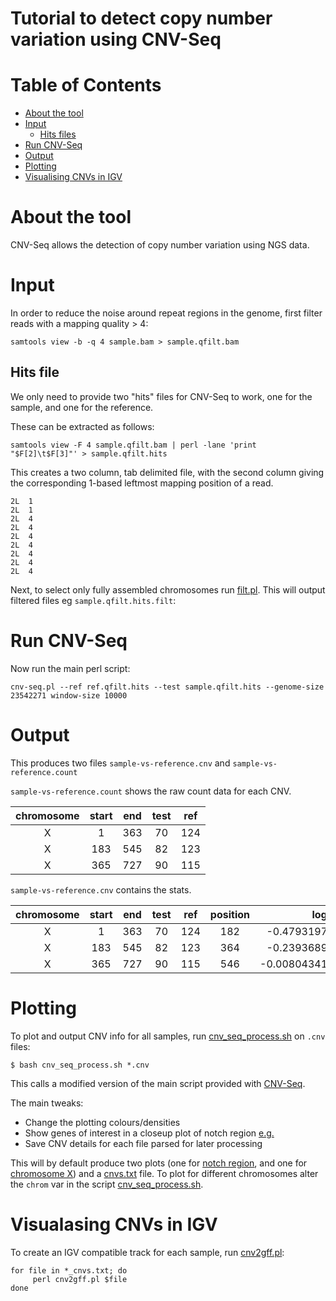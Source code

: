 # Tutorial to detect copy number variation using CNV-Seq

# Table of Contents
* [About the tool](#about-the-tool)
* [Input](#input)
  * [Hits files](#hits-file)
* [Run CNV-Seq](#run-cnv-seq)
* [Output](#output)
* [Plotting](#plotting)
* [Visualising CNVs in IGV](#visualising-cnvs-in-igv)

# About the tool

CNV-Seq allows the detection of copy number variation using NGS data.

# Input

In order to reduce the noise around repeat regions in the genome, first filter reads with a mapping quality > 4: 

`samtools view -b -q 4 sample.bam > sample.qfilt.bam`

## Hits file
We only need to provide two "hits" files for CNV-Seq to work, one for the sample, and one for the reference. 

These can be extracted as follows: 

`samtools view -F 4 sample.qfilt.bam | perl -lane 'print "$F[2]\t$F[3]"' > sample.qfilt.hits` 

This creates a two column, tab delimited file, with the second column giving the corresponding 1-based leftmost mapping position of a read.

```
2L	1
2L	1
2L	4
2L	4
2L	4
2L	4
2L	4
2L	4
2L	4 
```

Next, to select only fully assembled chromosomes run [filt.pl](script/filt.pl). This will output filtered files eg `sample.qfilt.hits.filt`:


# Run CNV-Seq
Now run the main perl script: 

`cnv-seq.pl --ref ref.qfilt.hits --test sample.qfilt.hits --genome-size 23542271 window-size 10000`

# Output

This produces two files `sample-vs-reference.cnv` and `sample-vs-reference.count`

`sample-vs-reference.count` shows the raw count data for each CNV. 

| chromosome | start | end | test | ref |
|:---:|:---:|:---:|:---:|:---:|
| X | 1 | 363 | 70 | 124 |
| X | 183 | 545 | 82 | 123 |
| X | 365 | 727 | 90 | 115 |

`sample-vs-reference.cnv` contains the stats. 

| chromosome | start | end | test | ref | position | log2 | p.value | cnv | cnv.size | cnv.log2 | cnv.p.value |
|:---:|:---:|:---:|:---:|:---:|:---:|:---:|:---:|:---:|:---:|:---:|:---:|
| X | 1 | 363 | 70 | 124 | 182 | -0.479319752689881 | 0.0462467378993667 | 0 | NA | NA | NA |
| X | 183 | 545 | 82 | 123 | 364 | -0.239368959969129 | 0.194296291525077 | 0 | NA | NA | NA |
| X | 365 | 727 | 90 | 115 | 546 | -0.00804341386267303 | 0.488268352520283 | 0 | NA | NA | NA |


# Plotting

To plot and output CNV info for all samples, run [cnv_seq_process.sh](script/cnv_seq_process.sh) on `.cnv` files:

`$ bash cnv_seq_process.sh *.cnv`

This calls a modified version of the main script provided with [CNV-Seq](https://github.com/hliang/cnv-seq/blob/master/cnv/R/cnv.R).

The main tweaks:
  * Change the plotting colours/densities
  * Show genes of interest in a closeup plot of notch region [e.g.](files/HUM-7_notch.pdf)
  * Save CNV details for each file parsed for later processing

This will by default produce two plots (one for [notch region](files/HUM-7_notch.pdf), and one for [chromosome X](files/HUM-7_X.pdf)) and a [cnvs.txt](HUM-4_cnvs.txt) file. 
To plot for different chromosomes alter the `chrom` var in the script [cnv_seq_process.sh](script/cnv_seq_process.sh).

# Visualasing CNVs in IGV

To create an IGV compatible track for each sample, run [cnv2gff.pl](script/cnv2gff.pl):

```{bash}
for file in *_cnvs.txt; do
	 perl cnv2gff.pl $file
done
```



